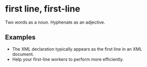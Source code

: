 # first line, first-line

Two words as a noun. Hyphenate as an adjective.

## Examples

- The XML declaration typically appears as the first line in an XML document.  
- Help your first-line workers to perform more efficiently.  
